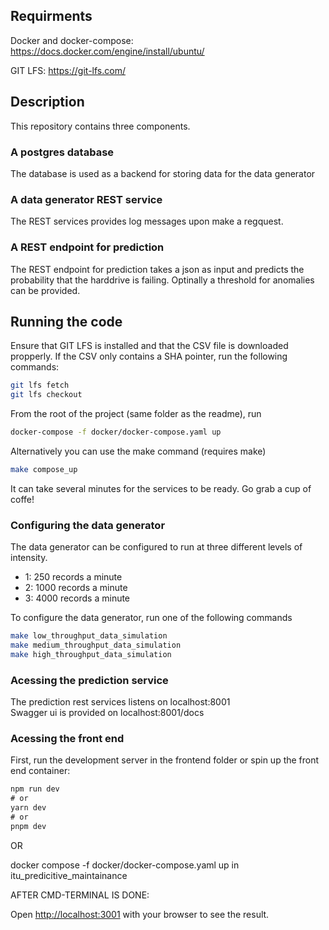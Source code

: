 ## Requirments 
Docker and docker-compose: https://docs.docker.com/engine/install/ubuntu/

GIT LFS: https://git-lfs.com/

## Description
This repository contains three components.
### A postgres database
The database is used as a backend for storing data for the data generator
### A data generator REST service
The REST services provides log messages upon make a regquest. 
### A REST endpoint for prediction
The REST endpoint for prediction takes a json as input and predicts the probability that the harddrive is failing. Optinally a threshold for anomalies can be provided.
## Running the code
Ensure that GIT LFS is installed and that the CSV file is downloaded propperly. If the CSV only contains a SHA pointer, run the following commands:

```bash
git lfs fetch
git lfs checkout
```

From the root of the project (same folder as the readme), run 
```bash
docker-compose -f docker/docker-compose.yaml up   
```
Alternatively you can use the make command (requires make)
```bash
make compose_up
```
It can take several minutes for the services to be ready. Go grab a cup of coffe!

### Configuring the data generator
The data generator can be configured to run at three different levels of intensity.
- 1: 250 records a minute
- 2: 1000 records a minute
- 3: 4000 records a minute

To configure the data generator, run one of the following commands
```bash
make low_throughput_data_simulation
make medium_throughput_data_simulation
make high_throughput_data_simulation
```

### Acessing the prediction service
The prediction rest services listens on localhost:8001 <br>
Swagger ui is provided on localhost:8001/docs

### Acessing the front end

First, run the development server in the frontend folder or spin up the front end container:

```cmd terminal in the folder itu_predicitive_maintainance/frontend
npm run dev
# or
yarn dev
# or
pnpm dev
```

OR

docker compose -f docker/docker-compose.yaml up in itu_predicitive_maintainance

AFTER CMD-TERMINAL IS DONE:

Open [http://localhost:3001](http://localhost:3001) with your browser to see the result.

###

